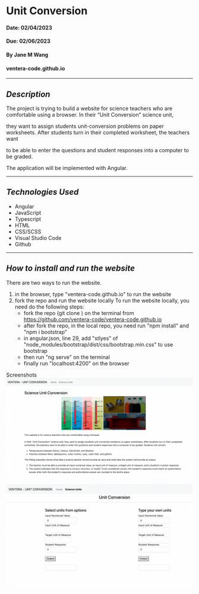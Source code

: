 # Unit Conversion

#### Date: 02/04/2023

#### Due: 02/06/2023

#### By Jane M Wang
#### ventera-code.github.io

---

## _Description_

The project is trying to build a website for science teachers who are comfortable using a browser. In their “Unit Conversion” science unit,

they want to assign students unit-conversion problems on paper worksheets. After students turn in their completed worksheet, the teachers want

to be able to enter the questions and student responses into a computer to be graded.

The application will be implemented with Angular.

---

## _Technologies Used_

- Angular
- JavaScript
- Typescript
- HTML
- CSS/SCSS
- Visual Studio Code
- Github

---

## _How to install and run the website_

There are two ways to run the website.

1. in the browser, type "ventera-code.github.io" to run the website
2. fork the repo and run the website locally
   To run the website locally, you need do the following steps:
   - fork the repo (git clone ) on the terminal from https://github.com/ventera-code/ventera-code.github.io
   - after fork the repo, in the local repo, you need run "npm install" and "npm i bootstrap"
   - in angular.json, line 29, add "stlyes" of "node_modules/bootstrap/dist/css/bootstrap.min.css" to use bootstrap
   - then run "ng serve" on the terminal
   - finally run "localhost:4200" on the browser

Screenshots
![HomePage](home.png)

![Unit Conversion Page](units.png)
